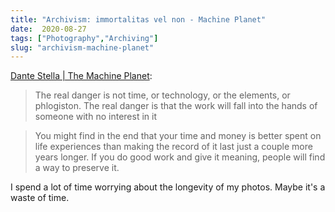```yaml
---
title: "Archivism: immortalitas vel non - Machine Planet"
date:  2020-08-27
tags: ["Photography","Archiving"]
slug: "archivism-machine-planet"
---
```


[Dante Stella | The Machine Planet](https://themachineplanet.wordpress.com/2020/08/27/archivism-immortalitas-vel-non/):

> The real danger is not time, or technology, or the elements, or phlogiston. The real danger is that the work will fall into the hands of someone with no interest in it

> You might find in the end that your time and money is better spent on life experiences than making the record of it last just a couple more years longer. If you do good work and give it meaning, people will find a way to preserve it.

I spend a lot of time worrying about the longevity of my photos. Maybe it's a waste of time.

